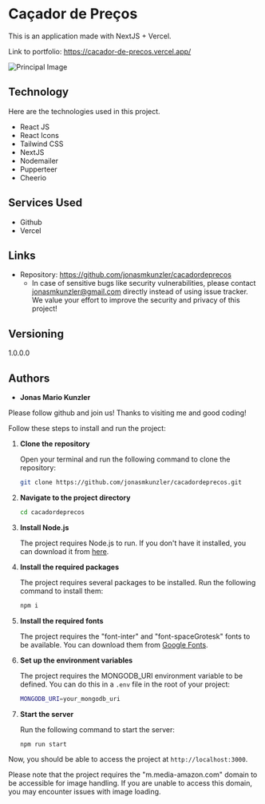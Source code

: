 # Caçador de Preços

This is an application made with NextJS + Vercel.

Link to portfolio:
https://cacador-de-precos.vercel.app/

![Principal Image]()

## Technology

Here are the technologies used in this project.

- React JS
- React Icons
- Tailwind CSS
- NextJS
- Nodemailer
- Pupperteer
- Cheerio

## Services Used

- Github
- Vercel

## Links

- Repository: https://github.com/jonasmkunzler/cacadordeprecos
  - In case of sensitive bugs like security vulnerabilities, please contact
    jonasmkunzler@gmail.com directly instead of using issue tracker. We value your effort
    to improve the security and privacy of this project!

## Versioning

1.0.0.0

## Authors

- **Jonas Mario Kunzler**

Please follow github and join us!
Thanks to visiting me and good coding!

Follow these steps to install and run the project:

1. **Clone the repository**

   Open your terminal and run the following command to clone the repository:

   ```bash
   git clone https://github.com/jonasmkunzler/cacadordeprecos.git
   ```

2. **Navigate to the project directory**

   ```bash
   cd cacadordeprecos
   ```

3. **Install Node.js**

   The project requires Node.js to run. If you don't have it installed, you can download it from [here](https://nodejs.org/en/download/).

4. **Install the required packages**

   The project requires several packages to be installed. Run the following command to install them:

   ```bash
   npm i
   ```

5. **Install the required fonts**

   The project requires the "font-inter" and "font-spaceGrotesk" fonts to be available. You can download them from [Google Fonts](https://fonts.google.com/).

6. **Set up the environment variables**

   The project requires the MONGODB_URI environment variable to be defined. You can do this in a `.env` file in the root of your project:

   ```bash
   MONGODB_URI=your_mongodb_uri
   ```

7. **Start the server**

   Run the following command to start the server:

   ```bash
   npm run start
   ```

Now, you should be able to access the project at `http://localhost:3000`.

Please note that the project requires the "m.media-amazon.com" domain to be accessible for image handling. If you are unable to access this domain, you may encounter issues with image loading.